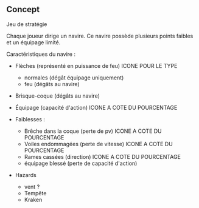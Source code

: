 # 

## Concept

Jeu de stratégie

Chaque joueur dirige un navire. Ce navire possède plusieurs points faibles et un équipage limité.

Caractéristiques du navire :

- Flèches (représenté en puissance de feu) ICONE POUR LE TYPE
    * normales (dégât équipage uniquement)
    * feu (dégâts au navire)
- Brisque-coque (dégâts au navire)
- Équipage (capacité d'action) ICONE A COTE DU POURCENTAGE
- Faiblesses :
    * Brêche dans la coque (perte de pv) ICONE A COTE DU POURCENTAGE
    * Voiles endommagées (perte de vitesse) ICONE A COTE DU POURCENTAGE
    * Rames cassées (direction) ICONE A COTE DU POURCENTAGE
    * équipage blessé (perte de capacité d'action)

- Hazards
    * vent ?
    * Tempête
    * Kraken